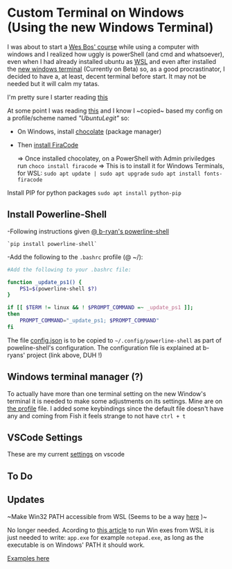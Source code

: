 # Custom Terminal on Windows (Using the new Windows Terminal)

I was about to start a [Wes Bos' course](https://learnnode.com) while using a computer with windows and I realized how uggly is powerShell (and cmd and whatsoever), even when I had already installed ubuntu as [WSL](https://docs.microsoft.com/en-us/windows/wsl/install-win10) and even after installed the [new windows terminal](https://devblogs.microsoft.com/commandline/introducing-windows-terminal/) (Currently on Beta) so, as a good procrastinator, I decided to have a, at least, decent terminal before start. It may not be needed but it will calm my tatas.

I'm pretty sure I starter reading [this](https:git//www.hanselman.com/blog/ANewConsoleForWindowsItsTheOpenSourceWindowsTerminal.aspx)

At some point I was reading [this](https://gist.github.com/shanselman/221ef38d035fcf2836d664009f144eac?WT.mc_id=-blog-scottha) and I know I ~copied~ based my config on a profile/scheme named _"UbuntuLegit"_ so:

- On Windows, install [chocolate](https://chocolatey.org) (package manager)

- Then [install FiraCode](https://github.com/tonsky/FiraCode/wiki)

    => Once installed chocolatey, on a PowerShell with Admin priviledges run `choco install firacode`
    => This is to install it for Windows Terminals, for WSL:
    `sudo apt update | sudo apt upgrade`
    `sudo apt install fonts-firacode`

Install PIP for python packages
    `sudo apt install python-pip`

## Install Powerline-Shell

-Following instructions given [@ b-ryan's powerline-shell](https://github.com/b-ryan/powerline-shell?WT.mc_id=-blog-scottha#setup)

    `pip install powerline-shell`

-Add the following to the `.bashrc` profile (@ ~/):

```Bash
#Add the following to your .bashrc file:

function _update_ps1() {
    PS1=$(powerline-shell $?)
}

if [[ $TERM != linux && ! $PROMPT_COMMAND =~ _update_ps1 ]]; 
then
    PROMPT_COMMAND="_update_ps1; $PROMPT_COMMAND"
fi
```

The file [config.json](config.json) is to be copied to `~/.config/powerline-shell` as part of poweline-shell's configuration.
The configuration file is explained at b-ryans' project (link above, DUH !)

## Windows terminal manager (?)
To actually have more than one terminal setting on the new Window's terminal it is needed to make some adjustments on its settings. Mine are on [the profile](profile.json) file. I added some keybindings since the default file doesn't have any and coming from Fish it feels strange to not have `ctrl + t`

## VSCode Settings

These are my current [settings](settings.json) on vscode

## To Do

## Updates

~Make Win32 PATH accessible from WSL (Seems to be a way [here](https://devblogs.microsoft.com/commandline/share-environment-vars-between-wsl-and-windows/) )~

No longer needed. Acording to [this article](https://docs.microsoft.com/en-us/windows/wsl/interop#share-environment-variables-between-windows-and-wsl) to run Win exes from WSL it is just needed to write:
`app.exe` for example `notepad.exe`, as long as the executable is on Windows' PATH it should work.

[Examples here](https://docs.microsoft.com/en-us/windows/wsl/interop#)
